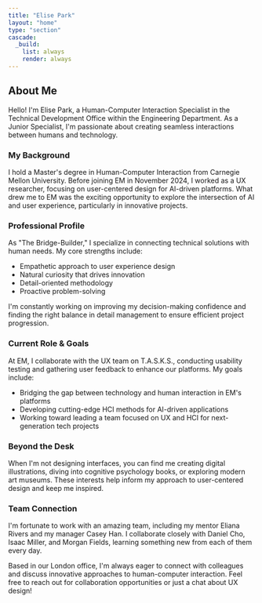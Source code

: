 ```yaml
---
title: "Elise Park"
layout: "home"
type: "section"
cascade:
  _build:
    list: always
    render: always
---
```

## About Me

Hello! I'm Elise Park, a Human-Computer Interaction Specialist in the Technical Development Office within the Engineering Department. As a Junior Specialist, I'm passionate about creating seamless interactions between humans and technology.

### My Background

I hold a Master's degree in Human-Computer Interaction from Carnegie Mellon University. Before joining EM in November 2024, I worked as a UX researcher, focusing on user-centered design for AI-driven platforms. What drew me to EM was the exciting opportunity to explore the intersection of AI and user experience, particularly in innovative projects.

### Professional Profile

As "The Bridge-Builder," I specialize in connecting technical solutions with human needs. My core strengths include:

- Empathetic approach to user experience design
- Natural curiosity that drives innovation
- Detail-oriented methodology
- Proactive problem-solving

I'm constantly working on improving my decision-making confidence and finding the right balance in detail management to ensure efficient project progression.

### Current Role & Goals

At EM, I collaborate with the UX team on T.A.S.K.S., conducting usability testing and gathering user feedback to enhance our platforms. My goals include:

- Bridging the gap between technology and human interaction in EM's platforms
- Developing cutting-edge HCI methods for AI-driven applications
- Working toward leading a team focused on UX and HCI for next-generation tech projects

### Beyond the Desk

When I'm not designing interfaces, you can find me creating digital illustrations, diving into cognitive psychology books, or exploring modern art museums. These interests help inform my approach to user-centered design and keep me inspired.

### Team Connection

I'm fortunate to work with an amazing team, including my mentor Eliana Rivers and my manager Casey Han. I collaborate closely with Daniel Cho, Isaac Miller, and Morgan Fields, learning something new from each of them every day.

Based in our London office, I'm always eager to connect with colleagues and discuss innovative approaches to human-computer interaction. Feel free to reach out for collaboration opportunities or just a chat about UX design!